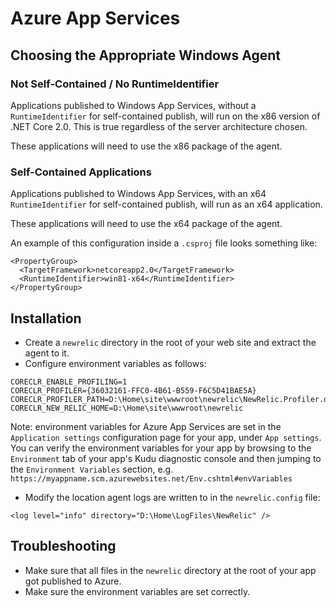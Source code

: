 # Azure App Services

## Choosing the Appropriate Windows Agent

### Not Self-Contained / No RuntimeIdentifier
Applications published to Windows App Services, without a `RuntimeIdentifier` for self-contained publish, will run on the x86 version of .NET Core 2.0. This is true regardless of the server architecture chosen.

These applications will need to use the x86 package of the agent.

### Self-Contained Applications
Applications published to Windows App Services, with an x64 `RuntimeIdentifier` for self-contained publish, will run as an x64 application.

These applications will need to use the x64 package of the agent.

An example of this configuration inside a `.csproj` file looks something like:

```
<PropertyGroup>
  <TargetFramework>netcoreapp2.0</TargetFramework>
  <RuntimeIdentifier>win81-x64</RuntimeIdentifier>
</PropertyGroup>
```

## Installation
* Create a `newrelic` directory in the root of your web site and extract the agent to it.
* Configure environment variables as follows:

```
CORECLR_ENABLE_PROFILING=1
CORECLR_PROFILER={36032161-FFC0-4B61-B559-F6C5D41BAE5A}
CORECLR_PROFILER_PATH=D:\Home\site\wwwroot\newrelic\NewRelic.Profiler.dll
CORECLR_NEW_RELIC_HOME=D:\Home\site\wwwroot\newrelic
```
Note: environment variables for Azure App Services are set in the `Application settings` configuration page for your app, under `App settings`.  You can verify the environment variables for your app by browsing to the `Environment` tab of your app's Kudu diagnostic console and then jumping to the `Environment Variables` section, e.g. `https://myappname.scm.azurewebsites.net/Env.cshtml#envVariables`

* Modify the location agent logs are written to in the `newrelic.config` file:

```
<log level="info" directory="D:\Home\LogFiles\NewRelic" />
```
## Troubleshooting
* Make sure that all files in the `newrelic` directory at the root of your app got published to Azure.
* Make sure the environment variables are set correctly.
